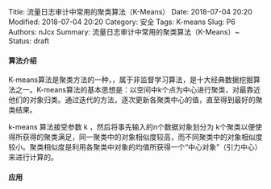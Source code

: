 Title: 流量日志审计中常用的聚类算法（K-Means）
Date: 2018-07-04 20:20
Modified: 2018-07-04 20:20
Category: 安全
Tags: K-means
Slug: P6
Authors: nJcx
Summary: 流量日志审计中常用的聚类算法（K-Means）~
Status: draft


#### 算法介绍

K-means算法是聚类方法的一种，，属于非监督学习算法，是十大经典数据挖掘算法之一。K-means算法的基本思想是：以空间中k个点为中心进行聚类，对最靠近他们的对象归类。通过迭代的方法，逐次更新各聚类中心的值，直至得到最好的聚类结果。

k-means 算法接受参数 k ，然后将事先输入的n个数据对象划分为 k个聚类以便使得所获得的聚类满足，同一聚类中的对象相似度较高，而不同聚类中的对象相似度较小。聚类相似度是利用各聚类中对象的均值所获得一个“中心对象”（引力中心）来进行计算的。


#### 应用